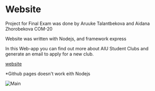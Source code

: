 # Website


Project for Final Exam was done by Aruuke Talantbekova and Aidana Zhorobekova
COM-20

Website was written with Nodejs, and framework express

In this Web-app you can find out more about AIU Student Clubs and generate an email to apply for a new club.

[website](https://website.aruukietalantbi.repl.co/)

*Github pages doesn't work eith Nodejs

![Main](https://user-images.githubusercontent.com/73571496/148416042-af69a8eb-21bd-444b-9748-7e64b67a10b9.png)

